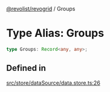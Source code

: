 [@revolist/revogrid](README.md) / Groups

# Type Alias: Groups

```ts
type Groups: Record<any, any>;
```

## Defined in

[src/store/dataSource/data.store.ts:26](https://github.com/revolist/revogrid/blob/c3fbdc69076950cb371c4e48faf1a5d5a21237f4/src/store/dataSource/data.store.ts#L26)
